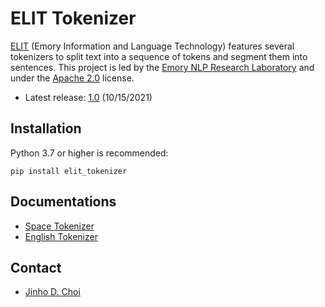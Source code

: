 # ELIT Tokenizer

[ELIT](https://github.com/emorynlp/elit/) (Emory Information and Language Technology) features several tokenizers
to split text into a sequence of tokens and segment them into sentences.
This project is led by the [Emory NLP Research Laboratory](https://www.emorynlp.edu) and under the [Apache 2.0](LICENSE) license.

* Latest release: [1.0](https://pypi.org/project/elit_tokenizer/) (10/15/2021)

## Installation

Python 3.7 or higher is recommended: 

```
pip install elit_tokenizer
```

## Documentations

* [Space Tokenizer](https://github.com/emorynlp/elit-tokenizer/blob/master/docs/SpaceTokenizer.md)
* [English Tokenizer](https://github.com/emorynlp/elit-tokenizer/blob/master/docs/EnglishTokenizer.md)

## Contact

* [Jinho D. Choi](http://www.cs.emory.edu/~choi)